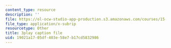 ```yaml
---
content_type: resource
description: ''
file: https://ol-ocw-studio-app-production.s3.amazonaws.com/courses/15-071-the-analytics-edge-spring-2017/19021a1705df403e58e7b17cd5832986_JcKvI821H0c.srt
file_type: application/x-subrip
resourcetype: Other
title: 3play caption file
uid: 19021a17-05df-403e-58e7-b17cd5832986
---
```

